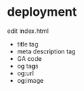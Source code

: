 # deployment
edit index.html
* title tag
* meta description tag
* GA code
* og tags
 * og:url
 * og:image
